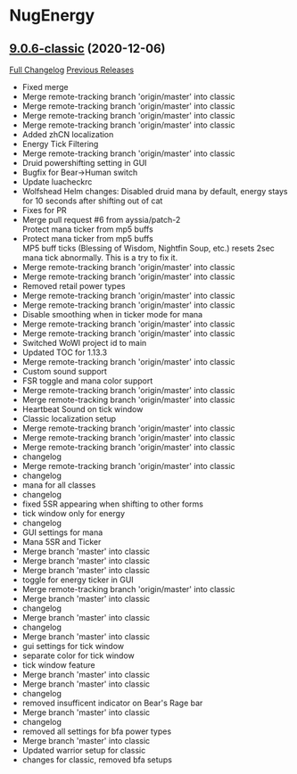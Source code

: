# NugEnergy

## [9.0.6-classic](https://github.com/rgd87/NugEnergy/tree/9.0.6-classic) (2020-12-06)
[Full Changelog](https://github.com/rgd87/NugEnergy/compare/9.0.6...9.0.6-classic) [Previous Releases](https://github.com/rgd87/NugEnergy/releases)

- Fixed merge  
- Merge remote-tracking branch 'origin/master' into classic  
- Merge remote-tracking branch 'origin/master' into classic  
- Merge remote-tracking branch 'origin/master' into classic  
- Merge remote-tracking branch 'origin/master' into classic  
- Added zhCN localization  
- Energy Tick Filtering  
- Merge remote-tracking branch 'origin/master' into classic  
- Druid powershifting setting in GUI  
- Bugfix for Bear->Human switch  
- Update luacheckrc  
- Wolfshead Helm changes: Disabled druid mana by default, energy stays for 10 seconds after shifting out of cat  
- Fixes for PR  
- Merge pull request #6 from ayssia/patch-2  
    Protect mana ticker from mp5 buffs  
- Protect mana ticker from mp5 buffs  
    MP5 buff ticks (Blessing of Wisdom, Nightfin Soup, etc.) resets 2sec mana tick abnormally. This is a try to fix it.  
- Merge remote-tracking branch 'origin/master' into classic  
- Merge remote-tracking branch 'origin/master' into classic  
- Removed retail power types  
- Merge remote-tracking branch 'origin/master' into classic  
- Merge remote-tracking branch 'origin/master' into classic  
- Disable smoothing when in ticker mode for mana  
- Merge remote-tracking branch 'origin/master' into classic  
- Merge remote-tracking branch 'origin/master' into classic  
- Switched WoWI project id to main  
- Updated TOC for 1.13.3  
- Merge remote-tracking branch 'origin/master' into classic  
- Custom sound support  
- FSR toggle and mana color support  
- Merge remote-tracking branch 'origin/master' into classic  
- Merge remote-tracking branch 'origin/master' into classic  
- Heartbeat Sound on tick window  
- Classic localization setup  
- Merge remote-tracking branch 'origin/master' into classic  
- Merge remote-tracking branch 'origin/master' into classic  
- Merge remote-tracking branch 'origin/master' into classic  
- changelog  
- Merge remote-tracking branch 'origin/master' into classic  
- changelog  
- mana for all classes  
- changelog  
- fixed 5SR appearing when shifting to other forms  
- tick window only for energy  
- changelog  
- GUI settings for mana  
- Mana 5SR and Ticker  
- Merge branch 'master' into classic  
- Merge branch 'master' into classic  
- Merge branch 'master' into classic  
- toggle for energy ticker in GUI  
- Merge remote-tracking branch 'origin/master' into classic  
- Merge branch 'master' into classic  
- changelog  
- Merge branch 'master' into classic  
- changelog  
- Merge branch 'master' into classic  
- gui settings for tick window  
- separate color for tick window  
- tick window feature  
- Merge branch 'master' into classic  
- Merge branch 'master' into classic  
- changelog  
- removed insufficent indicator on Bear's Rage bar  
- Merge branch 'master' into classic  
- changelog  
- removed all settings for bfa power types  
- Merge branch 'master' into classic  
- Updated warrior setup for classic  
- changes for classic, removed bfa setups  
